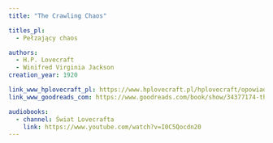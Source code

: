 ```yaml
---
title: "The Crawling Chaos"

titles_pl:
  - Pełzający chaos

authors:
  - H.P. Lovecraft
  - Winifred Virginia Jackson
creation_year: 1920

link_www_hplovecraft_pl: https://www.hplovecraft.pl/hplovecraft/opowiadania-nowele-powiesci/the-crawling-chaos/
link_www_goodreads_com: https://www.goodreads.com/book/show/34377174-the-crawling-chaos

audiobooks:
  - channel: Świat Lovecrafta
    link: https://www.youtube.com/watch?v=I0C5Qocdn20
---
```


